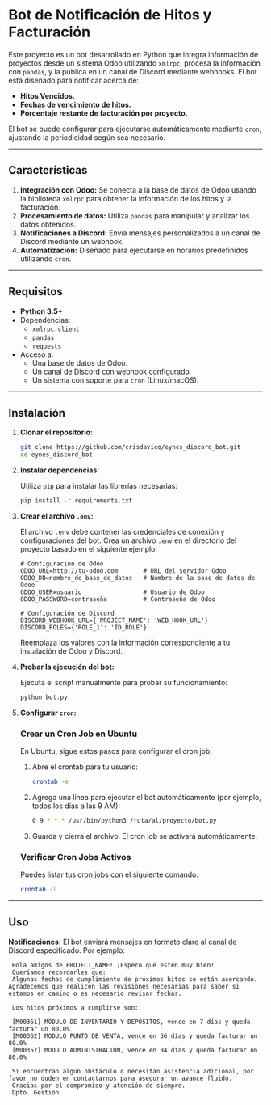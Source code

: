 
# Bot de Notificación de Hitos y Facturación

Este proyecto es un bot desarrollado en Python que integra información de proyectos desde un sistema Odoo utilizando `xmlrpc`, procesa la información con `pandas`, y la publica en un canal de Discord mediante webhooks. El bot está diseñado para notificar acerca de:

- **Hitos Vencidos.**
- **Fechas de vencimiento de hitos.**
- **Porcentaje restante de facturación por proyecto.**

El bot se puede configurar para ejecutarse automáticamente mediante `cron`, ajustando la periodicidad según sea necesario.

---

## Características

1. **Integración con Odoo:** Se conecta a la base de datos de Odoo usando la biblioteca `xmlrpc` para obtener la información de los hitos y la facturación.
2. **Procesamiento de datos:** Utiliza `pandas` para manipular y analizar los datos obtenidos.
3. **Notificaciones a Discord:** Envía mensajes personalizados a un canal de Discord mediante un webhook.
4. **Automatización:** Diseñado para ejecutarse en horarios predefinidos utilizando `cron`.

---

## Requisitos

- **Python 3.5+**
- Dependencias:
  - `xmlrpc.client`
  - `pandas`
  - `requests`
- Acceso a:
  - Una base de datos de Odoo.
  - Un canal de Discord con webhook configurado.
  - Un sistema con soporte para `cron` (Linux/macOS).

---

## Instalación

1. **Clonar el repositorio:**

   ```bash
   git clone https://github.com/crisdavico/eynes_discord_bot.git
   cd eynes_discord_bot
   ```

2. **Instalar dependencias:**

   Utiliza `pip` para instalar las librerías necesarias:

   ```bash
   pip install -r requirements.txt
   ```

3. **Crear el archivo `.env`:**

   El archivo `.env` debe contener las credenciales de conexión y configuraciones del bot. Crea un archivo `.env` en el directorio del proyecto basado en el siguiente ejemplo:

   ```env
   # Configuración de Odoo
   ODOO_URL=http://tu-odoo.com       # URL del servidor Odoo
   ODOO_DB=nombre_de_base_de_datos   # Nombre de la base de datos de Odoo
   ODOO_USER=usuario                 # Usuario de Odoo
   ODOO_PASSWORD=contraseña          # Contraseña de Odoo

   # Configuración de Discord
   DISCORD_WEBHOOK_URL={'PROJECT_NAME': 'WEB_HOOK_URL'}
   DISCORD_ROLES={'ROLE_1': 'ID_ROLE'}
   ```

   Reemplaza los valores con la información correspondiente a tu instalación de Odoo y Discord.

4. **Probar la ejecución del bot:**

   Ejecuta el script manualmente para probar su funcionamiento:

   ```bash
   python bot.py
   ```

5. **Configurar `cron`:**

   ### Crear un Cron Job en Ubuntu

   En Ubuntu, sigue estos pasos para configurar el cron job:

   1. Abre el crontab para tu usuario:

      ```bash
      crontab -e
      ```

   2. Agrega una línea para ejecutar el bot automáticamente (por ejemplo, todos los días a las 9 AM):

      ```bash
      0 9 * * * /usr/bin/python3 /ruta/al/proyecto/bot.py
      ```

   3. Guarda y cierra el archivo. El cron job se activará automáticamente.

   ### Verificar Cron Jobs Activos

   Puedes listar tus cron jobs con el siguiente comando:

   ```bash
   crontab -l
   ```

---

## Uso

**Notificaciones:** El bot enviará mensajes en formato claro al canal de Discord especificado. Por ejemplo:

   ```
	Hola amigos de PROJECT_NAME! ¡Espero que estén muy bien! 
	Queríamos recordarles que: 
	Algunas fechas de cumplimiento de próximos hitos se están acercando. Agradecemos que realicen las revisiones necesarias para saber si estamos en camino o es necesario revisar fechas. 
	 
	Los hitos próximos a cumplirse son: 
	 
	[M00361] MÓDULO DE INVENTARIO Y DEPÓSITOS, vence en 7 días y queda facturar un 80.0%
	[M00362] MODULO PUNTO DE VENTA, vence en 56 días y queda facturar un 80.0%
	[M00357] MODULO ADMINISTRACIÓN, vence en 84 días y queda facturar un 80.0% 

	Si encuentran algún obstáculo o necesitan asistencia adicional, por favor no duden en contactarnos para asegurar un avance fluido. 
	Gracias por el compromiso y atención de siempre. 
	Dpto. Gestión
   ```
